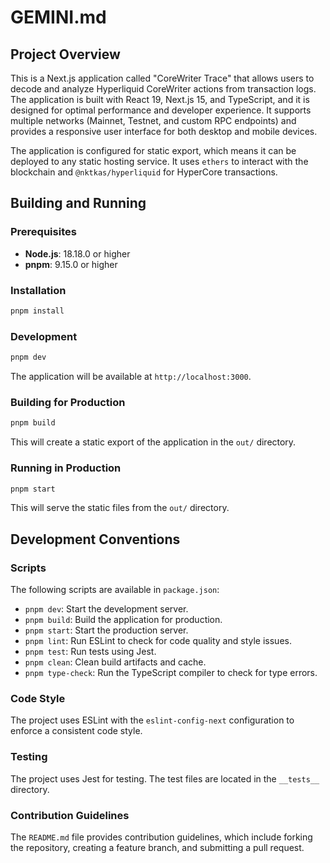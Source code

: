 # GEMINI.md

## Project Overview

This is a Next.js application called "CoreWriter Trace" that allows users to decode and analyze Hyperliquid CoreWriter actions from transaction logs. The application is built with React 19, Next.js 15, and TypeScript, and it is designed for optimal performance and developer experience. It supports multiple networks (Mainnet, Testnet, and custom RPC endpoints) and provides a responsive user interface for both desktop and mobile devices.

The application is configured for static export, which means it can be deployed to any static hosting service. It uses `ethers` to interact with the blockchain and `@nktkas/hyperliquid` for HyperCore transactions.

## Building and Running

### Prerequisites

-   **Node.js**: 18.18.0 or higher
-   **pnpm**: 9.15.0 or higher

### Installation

```bash
pnpm install
```

### Development

```bash
pnpm dev
```

The application will be available at `http://localhost:3000`.

### Building for Production

```bash
pnpm build
```

This will create a static export of the application in the `out/` directory.

### Running in Production

```bash
pnpm start
```

This will serve the static files from the `out/` directory.

## Development Conventions

### Scripts

The following scripts are available in `package.json`:

-   `pnpm dev`: Start the development server.
-   `pnpm build`: Build the application for production.
-   `pnpm start`: Start the production server.
-   `pnpm lint`: Run ESLint to check for code quality and style issues.
-   `pnpm test`: Run tests using Jest.
-   `pnpm clean`: Clean build artifacts and cache.
-   `pnpm type-check`: Run the TypeScript compiler to check for type errors.

### Code Style

The project uses ESLint with the `eslint-config-next` configuration to enforce a consistent code style.

### Testing

The project uses Jest for testing. The test files are located in the `__tests__` directory.

### Contribution Guidelines

The `README.md` file provides contribution guidelines, which include forking the repository, creating a feature branch, and submitting a pull request.
